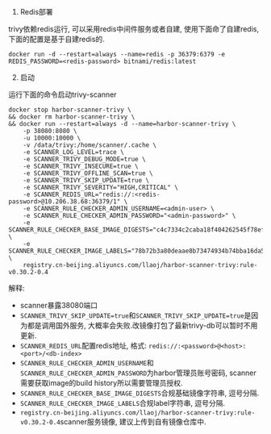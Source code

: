 1. Redis部署

trivy依赖redis运行, 可以采用redis中间件服务或者自建, 使用下面命了自建redis, 下面的配置是基于自建redis的.

```
docker run -d --restart=always --name=redis -p 36379:6379 -e REDIS_PASSWORD=<redis-password> bitnami/redis:latest
```

2. 启动

运行下面的命令启动trivy-scanner

```
docker stop harbor-scanner-trivy \
&& docker rm harbor-scanner-trivy \
&& docker run --restart=always -d --name=harbor-scanner-trivy \
    -p 38080:8080 \
    -u 10000:10000 \
    -v /data/trivy:/home/scanner/.cache \
    -e SCANNER_LOG_LEVEL=trace \
    -e SCANNER_TRIVY_DEBUG_MODE=true \
    -e SCANNER_TRIVY_INSECURE=true \
    -e SCANNER_TRIVY_OFFLINE_SCAN=true \
    -e SCANNER_TRIVY_SKIP_UPDATE=true \
    -e SCANNER_TRIVY_SEVERITY="HIGH,CRITICAL" \
    -e SCANNER_REDIS_URL="redis://:<redis-password>@10.206.38.68:36379/1" \
    -e SCANNER_RULE_CHECKER_ADMIN_USERNAME=<admin-user> \
    -e SCANNER_RULE_CHECKER_ADMIN_PASSWORD="<admin-password>" \
    -e SCANNER_RULE_CHECKER_BASE_IMAGE_DIGESTS="c4c7334c2caba18f404262545f78ef8911e74b9334d852192ff9f225051fdb16" \
    -e SCANNER_RULE_CHECKER_IMAGE_LABELS="78b72b3a80deaae8b73474934b74bba16da5460dcb4a5c7a67f29f9a917dcfac" \
    registry.cn-beijing.aliyuncs.com/llaoj/harbor-scanner-trivy:rule-v0.30.2-0.4
```

解释:

- scanner暴露38080端口
- `SCANNER_TRIVY_SKIP_UPDATE=true`和`SCANNER_TRIVY_SKIP_UPDATE=true`是因为都是调用国外服务, 大概率会失败.改镜像打包了最新trivy-db可以暂时不用更新.
- `SCANNER_REDIS_URL`配置redis地址, 格式: `redis://:<password>@<host>:<port>/<db-index>`
- `SCANNER_RULE_CHECKER_ADMIN_USERNAME`和`SCANNER_RULE_CHECKER_ADMIN_PASSWORD`为harbor管理员账号密码, scanner需要获取image的build history所以需要管理员授权.
- `SCANNER_RULE_CHECKER_BASE_IMAGE_DIGESTS`合规基础镜像字符串, 逗号分隔.
- `SCANNER_RULE_CHECKER_IMAGE_LABELS`合规label字符串, 逗号分隔.
- `registry.cn-beijing.aliyuncs.com/llaoj/harbor-scanner-trivy:rule-v0.30.2-0.4`scanner服务镜像, 建议上传到自有镜像仓库中.